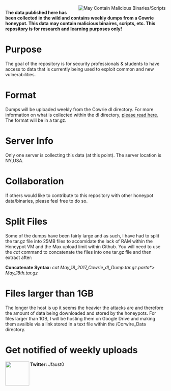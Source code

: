 <a href ="https://github.com/MNFaust/Cowrie-dl">
  <img src="http://i.imgur.com/cUy4Rtt.png"
    title="May Contain Malicious Binaries/Scripts" align="right" />
    </a>

**The data published here has been collected in the wild and contains weekly dumps from a Cowrie honeypot. This data may contain malicious binaires, scripts, etc. This repository is for research and learning purposes only!**



# Purpose

The goal of the repository is for security professionals & students to have access to data that is currently being used to exploit common and new vulnerabilities. 

# Format

Dumps will be uploaded weekly from the Cowrie dl directory. For more information on what is collected within the dl directory, [please read here.][1] The format will be in a tar.gz.

# Server Info

Only one server is collecting this data (at this point). The server location is NY,USA.

# Collaboration

If others would like to contribute to this repository with other honeypot data/binaries, please feel free to do so. 

# Split Files

Some of the dumps have been fairly large and as such, I have had to split the tar.gz file into 25MB files to accomidate the lack of 
RAM within the Honeypot VM and the Max upload limit within Github. You will need to use the *cat* command to concatenate the files into one tar.gz file and then extract after:

**Concatenate Syntax:**  *cat May_18_2017_Cowrie_dl_Dump.tar.gz.parta\*\> May_18th.tar.gz*

# Files larger than 1GB

The longer the host is up it seems the heavier the attacks are and therefore the amount of data being downloaded and stored by the honeypots. For files larger than 1GB, I will be hosting them on Google Drive and making them availble via a link stored in a text file within the /Corwire_Data directory.


# Get notified of weekly uploads
<a href="https://twitter.com/JFaust0">
  <img src="https://cdn1.iconfinder.com/data/icons/iconza-circle-social/64/697029-twitter-512.png" height=75, width=75, align="left" />
  </a>
  
  **Twitter:** Jfaust0











[1]: https://github.com/micheloosterhof/cowrie

